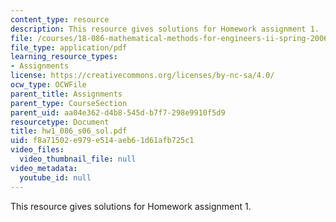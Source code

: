 ```yaml
---
content_type: resource
description: This resource gives solutions for Homework assignment 1.
file: /courses/18-086-mathematical-methods-for-engineers-ii-spring-2006/f8a71502e979e514aeb61d61afb725c1_hw1_086_s06_sol.pdf
file_type: application/pdf
learning_resource_types:
- Assignments
license: https://creativecommons.org/licenses/by-nc-sa/4.0/
ocw_type: OCWFile
parent_title: Assignments
parent_type: CourseSection
parent_uid: aa04e362-d4b8-545d-b7f7-298e9910f5d9
resourcetype: Document
title: hw1_086_s06_sol.pdf
uid: f8a71502-e979-e514-aeb6-1d61afb725c1
video_files:
  video_thumbnail_file: null
video_metadata:
  youtube_id: null
---
```

This resource gives solutions for Homework assignment 1.